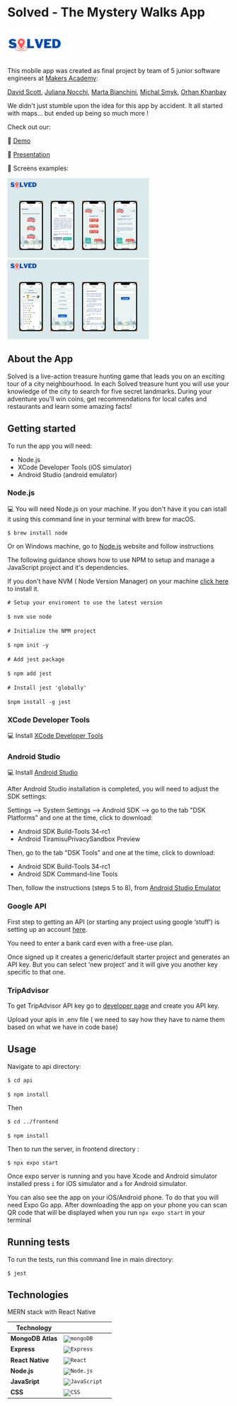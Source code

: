 <!-- The title of the project
What the project is/what it does -->
<!-- How to install it (what to clone, what to run to get all dependencies)
How to run it (is it a command line tool? Do you have to load it into IRB? Is it a web application? What port needs to be used?)
How to run the tests




Configuration instructions
A file manifest (list of files included)
Copyright and licensing information
Contact information for the distributor or programmer
Known bugs
Troubleshooting
Credits and acknowledgements
A changelog (usually for programmers)
A news section (usually for users) -->

# Solved - The Mystery Walks App

<img height="70" src='./frontend/src/images/solved-logo-short.png'/>

This mobile app was created as final project by team of 5 junior software engineers at [Makers Academy](https://makers.tech/):

[David Scott](https://github.com/sirdavy),
[Juliana Nocchi](https://github.com/junocchi),
[Marta Bianchini](https://github.com/MartaBia),
[Michal Smyk](https://github.com/MichalSmyk),
[Orhan Khanbay](https://github.com/orhankhanbayov)

We didn't just stumble upon the idea for this app by accident. It all started with maps... but ended up being so much more !

Check out our:

🚀 [Demo]()

🚀 [Presentation](https://drive.google.com/file/d/1WXGYuqBnRJGck4d0YvFUk2NJafbDZ2mq/view?usp=sharing)

🚀 Screens examples:

<img height="180" src='./frontend/src/images/Solved-page1.1.png'/>

<img height="180" src='./frontend/src/images/Solved-page1.2.png'/>

## About the App

Solved is a live-action treasure hunting game that leads you on an exciting tour of a city neighbourhood. In each Solved treasure hunt you will use your knowledge of the city to search for five secret landmarks. During your adventure you’ll win coins, get recommendations for local cafes and restaurants and learn some amazing facts!
      


## Getting started 

To run the app you will need:
- Node.js
- XCode Developer Tools (iOS simulator)
- Android Studio (android emulator)

### Node.js

💻 You will need Node.js on your machine. If you don't have it you can istall it using this command line in your terminal with brew for macOS.

```
$ brew install node
```
Or on Windows machine, go to [Node.js](https://nodejs.org/en/) website and follow instructions 

The following guidance shows how to use NPM to setup and manage a JavaScript project and it's dependencies. 

If you don't have NVM ( Node Version Manager) on your machine [click here](https://github.com/nvm-sh/nvm#installing-and-updating) to install it.

```
# Setup your enviroment to use the latest version 

$ nvm use node

# Initialize the NPM project

$ npm init -y

# Add jest package 

$ npm add jest

# Install jest 'globally'

$npm install -g jest 

```

### XCode Developer Tools

💻 Install [XCode Developer Tools](https://apps.apple.com/us/app/xcode/id497799835?mt=12)


### Android Studio
💻 Install [Android Studio](https://developer.android.com/studio#:~:text=Android%20Studio%20can%20be%20installed,in%20a%20few%20simple%20clicks.)

After Android Studio installation is completed, you will need to adjust the SDK settings:

Settings --> System Settings --> Android SDK --> go to the tab "DSK Platforms" and one at the time, click to download:

- Android SDK Build-Tools 34-rc1
- Android TiramisuPrivacySandbox Preview

Then, go to the tab "DSK Tools" and one at the time, click to download:

- Android SDK Build-Tools 34-rc1
- Android SDK Command-line Tools

Then, follow the instructions (steps 5 to 8), from [Android Studio Emulator](https://docs.expo.dev/workflow/android-studio-emulator/)


### Google API
<!-- Orhan can you say that features have to be enabled in google API key  -->

First step to getting an API (or starting any project using google ‘stuff’) is setting up an account [here](https://console.cloud.google.com/google/maps-apis/discover?utm_source=Docs_GS_Button&ref=https:%2F%2Fdevelopers.google.com%2Fmaps%2F&pli=1).

You need to enter a bank card even with a free-use plan.

Once signed up it creates a generic/default starter project and generates an API key. But you can select ‘new project’ and it will give you another key specific to that one.

### TripAdvisor

To get TripAdvisor API key go to [developer page](https://www.tripadvisor.com/developers) and create you API key.

<!-- TODO -->
Upload your apis in .env file ( we need to say how they have to name them based on what we have in code base)

## Usage
<!-- mention any scripts -->
<!-- (is it a command line tool? Do you have to load it into IRB? Is it a web application? What port needs to be used?) -->



Navigate to api directory: 
```
$ cd api 

$ npm install
```
Then 

```
$ cd ../frontend

$ npm install
```

Then to run the server, in frontend directory :

```
$ npx expo start
```
Once expo server is running and you have Xcode and Android simulator installed press `i` for iOS simulator and `a` for Android simulator. 

You can also see the app on your iOS/Android phone. 
To do that you will need Expo Go app. After downloading the app on your phone you can scan QR code that will be displayed when you run ``` npx expo start ``` in your terminal


## Running tests

To run the tests, run this command line in main directory: 
```
$ jest
```

## Technologies

MERN stack with React Native

| Technology  | | |
| ----------- | - | ------------------ |
| **MongoDB Atlas**| <code><img height="50" src="https://user-images.githubusercontent.com/25181517/182884177-d48a8579-2cd0-447a-b9a6-ffc7cb02560e.png" alt="mongoDB" title="mongoDB" /></code>   |
| **Express**      | <code><img height="50" src="https://user-images.githubusercontent.com/25181517/183859966-a3462d8d-1bc7-4880-b353-e2cbed900ed6.png" alt="Express" title="Express" /></code> |
| **React Native**          | <code><img height="50" src="https://user-images.githubusercontent.com/25181517/183897015-94a058a6-b86e-4e42-a37f-bf92061753e5.png" alt="React" title="React" /></code>  |
| **Node.js**          | <code><img height="50" src="https://user-images.githubusercontent.com/25181517/183568594-85e280a7-0d7e-4d1a-9028-c8c2209e073c.png" alt="Node.js" title="Node.js" /></code>  |
| **JavaSript**          | <code><img height="50" src="https://user-images.githubusercontent.com/25181517/117447155-6a868a00-af3d-11eb-9cfe-245df15c9f3f.png" alt="JavaScript" title="JavaScript" /></code>  |
| **CSS**          | <code><img height="50" src="https://user-images.githubusercontent.com/25181517/183898674-75a4a1b1-f960-4ea9-abcb-637170a00a75.png" alt="CSS" title="CSS" /></code>  |


